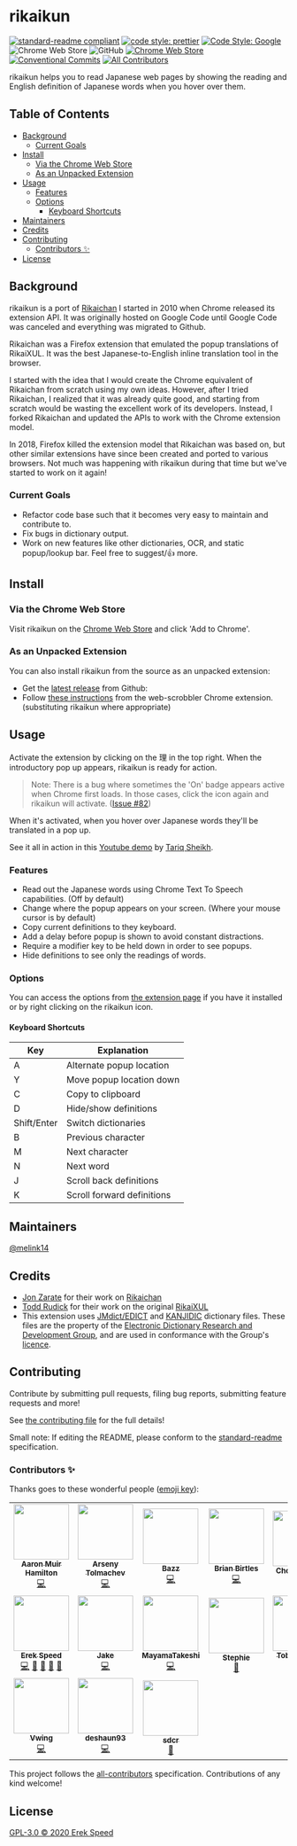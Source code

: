# rikaikun <!-- omit in toc -->

[![standard-readme compliant](https://img.shields.io/badge/standard--readme-OK-green.svg?style=flat-square)](https://github.com/RichardLitt/standard-readme)
[![code style: prettier](https://img.shields.io/badge/code_style-prettier-ff69b4.svg?style=flat-square)](https://github.com/prettier/prettier)
[![Code Style: Google](https://img.shields.io/badge/code%20style-google-blueviolet.svg)](https://github.com/google/gts)
![Chrome Web Store](https://img.shields.io/chrome-web-store/users/jipdnfibhldikgcjhfnomkfpcebammhp)
![GitHub](https://img.shields.io/github/license/melink14/rikaikun)
[![Chrome Web Store](https://img.shields.io/chrome-web-store/v/jipdnfibhldikgcjhfnomkfpcebammhp)](https://chrome.google.com/webstore/detail/rikaikun/jipdnfibhldikgcjhfnomkfpcebammhp)
[![Conventional Commits](https://img.shields.io/badge/Conventional%20Commits-1.0.0-yellow.svg)](https://conventionalcommits.org)
[![All Contributors](https://img.shields.io/badge/all_contributors-17-orange.svg?style=flat-square)](#contributors-)

rikaikun helps you to read Japanese web pages by showing the reading and English definition of Japanese words when you hover over them.

## Table of Contents <!-- omit in toc -->

- [Background](#background)
  - [Current Goals](#current-goals)
- [Install](#install)
  - [Via the Chrome Web Store](#via-the-chrome-web-store)
  - [As an Unpacked Extension](#as-an-unpacked-extension)
- [Usage](#usage)
  - [Features](#features)
  - [Options](#options)
    - [Keyboard Shortcuts](#keyboard-shortcuts)
- [Maintainers](#maintainers)
- [Credits](#credits)
- [Contributing](#contributing)
  - [Contributors ✨](#contributors-)
- [License](#license)

## Background

rikaikun is a port of [Rikaichan](https://www.polarcloud.com/getrcx/) I started in 2010 when Chrome released its extension API. It was originally hosted on Google Code until Google Code was canceled and everything was migrated to Github.

Rikaichan was a Firefox extension that emulated the popup translations of RikaiXUL. It was the best Japanese-to-English inline translation tool in the browser.

I started with the idea that I would create the Chrome equivalent of Rikaichan from scratch using my own ideas. However, after I tried Rikaichan, I realized that it was already quite good, and starting from scratch would be wasting the excellent work of its developers. Instead, I forked Rikaichan and updated the APIs to work with the Chrome extension model.

In 2018, Firefox killed the extension model that Rikaichan was based on, but other similar extensions have since been created and ported to various browsers. Not much was happening with rikaikun during that time but we've started to work on it again!

### Current Goals

- Refactor code base such that it becomes very easy to maintain and contribute to.
- Fix bugs in dictionary output.
- Work on new features like other dictionaries, OCR, and static popup/lookup bar. Feel free to suggest/:thumbsup: more.

## Install

### Via the Chrome Web Store

Visit rikaikun on the [Chrome Web Store](https://chrome.google.com/webstore/detail/rikaikun/jipdnfibhldikgcjhfnomkfpcebammhp) and click 'Add to Chrome'.

### As an Unpacked Extension

You can also install rikaikun from the source as an unpacked extension:

- Get the [latest release](https://github.com/melink14/rikaikun/releases/latest) from Github:
- Follow [these instructions](https://github.com/web-scrobbler/web-scrobbler/wiki/Install-an-unpacked-extension) from the web-scrobbler Chrome extension. (substituting rikaikun where appropriate)

## Usage

Activate the extension by clicking on the 理 in the top right. When the introductory pop up appears, rikaikun is ready for action.

> Note: There is a bug where sometimes the 'On' badge appears active when Chrome first loads. In those cases, click the icon again and rikaikun will activate. ([Issue #82](https://github.com/melink14/rikaikun/issues/82))

When it's activated, when you hover over Japanese words they'll be translated in a pop up.

See it all in action in this [Youtube demo](https://www.youtube.com/watch?v=DFRTt6d0s3c) by [Tariq Sheikh](https://www.youtube.com/channel/UCRAL2bcBZ1Cw-xyPwelpi8A).

### Features

- Read out the Japanese words using Chrome Text To Speech capabilities. (Off by default)
- Change where the popup appears on your screen. (Where your mouse cursor is by default)
- Copy current definitions to they keyboard.
- Add a delay before popup is shown to avoid constant distractions.
- Require a modifier key to be held down in order to see popups.
- Hide definitions to see only the readings of words.

### Options

You can access the options from [the extension page](chrome://extensions/?options=jipdnfibhldikgcjhfnomkfpcebammhp) if you have it installed or by right clicking on the rikaikun icon.

#### Keyboard Shortcuts

<!-- Generated with https://www.tablesgenerator.com/markdown_tables -->

| Key         | Explanation                |
| ----------- | -------------------------- |
| A           | Alternate popup location   |
| Y           | Move popup location down   |
| C           | Copy to clipboard          |
| D           | Hide/show definitions      |
| Shift/Enter | Switch dictionaries        |
| B           | Previous character         |
| M           | Next character             |
| N           | Next word                  |
| J           | Scroll back definitions    |
| K           | Scroll forward definitions |

## Maintainers

[@melink14](https://github.com/melink14)

## Credits

- [Jon Zarate](https://www.polarcloud.com/) for their work on [Rikaichan](https://www.polarcloud.com/getrcx/)
- [Todd Rudick](http://www.rikai.com) for their work on the original [RikaiXUL](http://rikaixul.mozdev.org)
- This extension uses [JMdict/EDICT](http://www.edrdg.org/wiki/index.php/JMdict-EDICT_Dictionary_Project) and [KANJIDIC](http://www.edrdg.org/wiki/index.php/KANJIDIC_Project) dictionary files. These files are the property of the [Electronic Dictionary Research and Development Group](http://www.edrdg.org/), and are used in conformance with the Group's [licence](http://www.edrdg.org/edrdg/licence.html).

## Contributing

Contribute by submitting pull requests, filing bug reports, submitting feature requests and more!

See [the contributing file](CONTRIBUTING.md) for the full details!

Small note: If editing the README, please conform to the [standard-readme](https://github.com/RichardLitt/standard-readme) specification.

### Contributors ✨

Thanks goes to these wonderful people ([emoji key](https://allcontributors.org/docs/en/emoji-key)):

<!-- ALL-CONTRIBUTORS-LIST:START - Do not remove or modify this section -->
<!-- prettier-ignore-start -->
<!-- markdownlint-disable -->
<table>
  <tr>
    <td align="center"><a href="https://qui.suis.je/"><img src="https://avatars2.githubusercontent.com/u/1272018?v=4?s=100" width="100px;" alt=""/><br /><sub><b>Aaron Muir Hamilton</b></sub></a><br /><a href="https://github.com/melink14/rikaikun/commits?author=xorgy" title="Code">💻</a></td>
    <td align="center"><a href="http://eiennohito.blogspot.com/"><img src="https://avatars1.githubusercontent.com/u/1021694?v=4?s=100" width="100px;" alt=""/><br /><sub><b>Arseny Tolmachev</b></sub></a><br /><a href="https://github.com/melink14/rikaikun/commits?author=eiennohito" title="Code">💻</a></td>
    <td align="center"><a href="https://www.bazz1.com/"><img src="https://avatars0.githubusercontent.com/u/2224787?v=4?s=100" width="100px;" alt=""/><br /><sub><b>Bazz</b></sub></a><br /><a href="https://github.com/melink14/rikaikun/commits?author=bazzinotti" title="Code">💻</a></td>
    <td align="center"><a href="https://birtles.wordpress.com/"><img src="https://avatars1.githubusercontent.com/u/1232595?v=4?s=100" width="100px;" alt=""/><br /><sub><b>Brian Birtles</b></sub></a><br /><a href="https://github.com/melink14/rikaikun/commits?author=birtles" title="Code">💻</a></td>
    <td align="center"><a href="https://github.com/ChocoChopin"><img src="https://avatars1.githubusercontent.com/u/53260343?v=4?s=100" width="100px;" alt=""/><br /><sub><b>ChocoChopin</b></sub></a><br /><a href="https://github.com/melink14/rikaikun/issues?q=author:ChocoChopin+label:bug" title="Bug reports">🐛</a> <a href="https://github.com/melink14/rikaikun/issues?q=author:ChocoChopin+label:enhancement" title="Bug reports">🤔</a></td>
    <td align="center"><a href="https://www.darrenlester.com/"><img src="https://avatars2.githubusercontent.com/u/19534488?v=4?s=100" width="100px;" alt=""/><br /><sub><b>Darren Lester</b></sub></a><br /><a href="https://github.com/melink14/rikaikun/commits?author=darren-lester" title="Code">💻</a></td>
    <td align="center"><a href="http://daviesodu.com/"><img src="https://avatars0.githubusercontent.com/u/11047321?v=4?s=100" width="100px;" alt=""/><br /><sub><b>Davies Odu</b></sub></a><br /><a href="https://github.com/melink14/rikaikun/commits?author=Davodu" title="Code">💻</a></td>
  </tr>
  <tr>
    <td align="center"><a href="https://erekspeed.com"><img src="https://avatars3.githubusercontent.com/u/1176550?v=4?s=100" width="100px;" alt=""/><br /><sub><b>Erek Speed</b></sub></a><br /><a href="https://github.com/melink14/rikaikun/commits?author=melink14" title="Code">💻</a> <a href="https://github.com/melink14/rikaikun/pulls?q=is%3Apr+reviewed-by%3Amelink14" title="Reviewed Pull Requests">👀</a> <a href="https://github.com/melink14/rikaikun/issues?q=author:melink14+label:bug" title="Bug reports">🐛</a> <a href="#projectManagement-melink14" title="Project Management">📆</a> <a href="https://github.com/melink14/rikaikun/issues?q=author:melink14+label:enhancement" title="Bug reports">🤔</a></td>
    <td align="center"><a href="https://github.com/JakeH"><img src="https://avatars1.githubusercontent.com/u/3156017?v=4?s=100" width="100px;" alt=""/><br /><sub><b>Jake</b></sub></a><br /><a href="https://github.com/melink14/rikaikun/commits?author=JakeH" title="Code">💻</a></td>
    <td align="center"><a href="https://github.com/MayamaTakeshi"><img src="https://avatars3.githubusercontent.com/u/5127023?v=4?s=100" width="100px;" alt=""/><br /><sub><b>MayamaTakeshi</b></sub></a><br /><a href="https://github.com/melink14/rikaikun/commits?author=MayamaTakeshi" title="Code">💻</a></td>
    <td align="center"><a href="https://github.com/Stephie"><img src="https://avatars0.githubusercontent.com/u/325983?v=4?s=100" width="100px;" alt=""/><br /><sub><b>Stephie</b></sub></a><br /><a href="https://github.com/melink14/rikaikun/pulls?q=is%3Apr+reviewed-by%3AStephie" title="Reviewed Pull Requests">👀</a></td>
    <td align="center"><a href="https://github.com/tobiowo"><img src="https://avatars3.githubusercontent.com/u/1762224?v=4?s=100" width="100px;" alt=""/><br /><sub><b>Tobi Owoputi</b></sub></a><br /><a href="https://github.com/melink14/rikaikun/commits?author=tobiowo" title="Code">💻</a> <a href="https://github.com/melink14/rikaikun/issues?q=author:tobiowo+label:bug" title="Bug reports">🐛</a></td>
    <td align="center"><a href="https://github.com/versusvoid"><img src="https://avatars0.githubusercontent.com/u/3686499?v=4?s=100" width="100px;" alt=""/><br /><sub><b>Versus</b></sub></a><br /><a href="https://github.com/melink14/rikaikun/commits?author=versusvoid" title="Code">💻</a></td>
    <td align="center"><a href="https://github.com/vikohone"><img src="https://avatars2.githubusercontent.com/u/963718?v=4?s=100" width="100px;" alt=""/><br /><sub><b>Ville Kohonen</b></sub></a><br /><a href="https://github.com/melink14/rikaikun/commits?author=vikohone" title="Code">💻</a></td>
  </tr>
  <tr>
    <td align="center"><a href="https://github.com/Vwing"><img src="https://avatars2.githubusercontent.com/u/9121881?v=4?s=100" width="100px;" alt=""/><br /><sub><b>Vwing</b></sub></a><br /><a href="https://github.com/melink14/rikaikun/commits?author=Vwing" title="Code">💻</a></td>
    <td align="center"><a href="https://github.com/deshaun93"><img src="https://avatars1.githubusercontent.com/u/11935435?v=4?s=100" width="100px;" alt=""/><br /><sub><b>deshaun93</b></sub></a><br /><a href="https://github.com/melink14/rikaikun/commits?author=deshaun93" title="Code">💻</a></td>
    <td align="center"><a href="https://github.com/sdcr"><img src="https://avatars3.githubusercontent.com/u/1684738?v=4?s=100" width="100px;" alt=""/><br /><sub><b>sdcr</b></sub></a><br /><a href="https://github.com/sdcr/heisig-kanjis" title="Data">🔣</a></td>
  </tr>
</table>

<!-- markdownlint-restore -->
<!-- prettier-ignore-end -->

<!-- ALL-CONTRIBUTORS-LIST:END -->

This project follows the [all-contributors](https://github.com/all-contributors/all-contributors) specification. Contributions of any kind welcome!

## License

[GPL-3.0 © 2020 Erek Speed](LICENSE)
